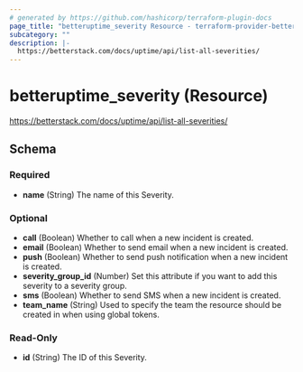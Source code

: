 ```yaml
---
# generated by https://github.com/hashicorp/terraform-plugin-docs
page_title: "betteruptime_severity Resource - terraform-provider-better-uptime"
subcategory: ""
description: |-
  https://betterstack.com/docs/uptime/api/list-all-severities/
---
```


# betteruptime_severity (Resource)

https://betterstack.com/docs/uptime/api/list-all-severities/



<!-- schema generated by tfplugindocs -->
## Schema

### Required

- **name** (String) The name of this Severity.

### Optional

- **call** (Boolean) Whether to call when a new incident is created.
- **email** (Boolean) Whether to send email when a new incident is created.
- **push** (Boolean) Whether to send push notification when a new incident is created.
- **severity_group_id** (Number) Set this attribute if you want to add this severity to a severity group.
- **sms** (Boolean) Whether to send SMS when a new incident is created.
- **team_name** (String) Used to specify the team the resource should be created in when using global tokens.

### Read-Only

- **id** (String) The ID of this Severity.


